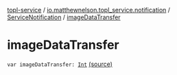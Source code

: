 [topl-service](../../index.md) / [io.matthewnelson.topl_service.notification](../index.md) / [ServiceNotification](index.md) / [imageDataTransfer](./image-data-transfer.md)

# imageDataTransfer

`var imageDataTransfer: `[`Int`](https://kotlinlang.org/api/latest/jvm/stdlib/kotlin/-int/index.html) [(source)](https://github.com/05nelsonm/TorOnionProxyLibrary-Android/blob/master/topl-service/src/main/java/io/matthewnelson/topl_service/notification/ServiceNotification.kt#L114)